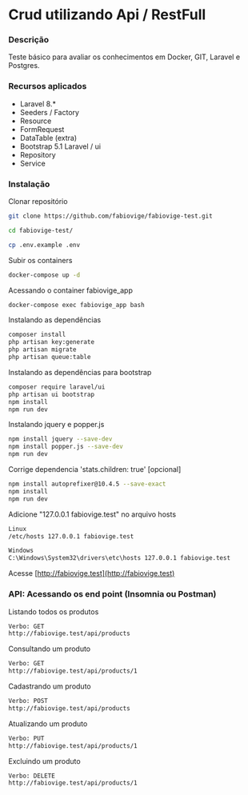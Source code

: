 # Crud utilizando Api / RestFull

### Descrição

Teste básico para avaliar os conhecimentos em Docker, GIT, Laravel e Postgres.

### Recursos aplicados

- Laravel 8.*
- Seeders / Factory
- Resource
- FormRequest
- DataTable (extra)
- Bootstrap 5.1 Laravel / ui
- Repository
- Service

### Instalação

Clonar repositório

```sh
git clone https://github.com/fabiovige/fabiovige-test.git

cd fabiovige-test/

cp .env.example .env
```

Subir os containers

```sh
docker-compose up -d
```

Acessando o container fabiovige_app

```sh
docker-compose exec fabiovige_app bash
```

Instalando as dependências

```sh
composer install
php artisan key:generate
php artisan migrate
php artisan queue:table
```

Instalando as dependências para bootstrap

```sh
composer require laravel/ui
php artisan ui bootstrap
npm install
npm run dev
```

Instalando jquery e popper.js

```sh
npm install jquery --save-dev
npm install popper.js --save-dev
npm run dev
```

Corrige dependencia 'stats.children: true' [opcional]

```sh
npm install autoprefixer@10.4.5 --save-exact
npm install
npm run dev
```

Adicione "127.0.0.1 fabiovige.test" no arquivo hosts

```sh
Linux
/etc/hosts 127.0.0.1 fabiovige.test

Windows
C:\Windows\System32\drivers\etc\hosts 127.0.0.1 fabiovige.test
```

Acesse
[http://fabiovige.test](http://fabiovige.test)


### API: Acessando os end point (Insomnia ou Postman)

Listando todos os produtos

```sh
Verbo: GET 
http://fabiovige.test/api/products
```


Consultando um produto

```sh
Verbo: GET
http://fabiovige.test/api/products/1
```

Cadastrando um produto

```sh
Verbo: POST
http://fabiovige.test/api/products
```

Atualizando um produto

```sh
Verbo: PUT
http://fabiovige.test/api/products/1
```

Excluindo um produto

```sh
Verbo: DELETE
http://fabiovige.test/api/products/1
```
